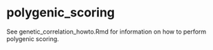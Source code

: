# polygenic_scoring

See genetic_correlation_howto.Rmd for information on how to perform polygenic scoring. 
